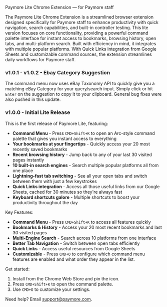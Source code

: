 Paymore Lite Chrome Extension — for Paymore staff

The Paymore Lite Chrome Extension is a streamlined browser extension designed specifically for Paymore staff to enhance productivity with quick navigation, search capabilities, and built-in controller testing. This lite version focuses on core functionality, providing a powerful command palette interface for instant access to bookmarks, browsing history, open tabs, and multi-platform search. Built with efficiency in mind, it integrates with multiple popular platforms. With Quick Links integration from Google Sheets and customizable command sources, the extension streamlines daily workflows for Paymore staff.

### v1.0.1 - v1.0.2 - Ebay Category Suggestion

The command menu now uses eBay Taxonomy API to quickly give you a matching eBay Category for your query/search input. Simply click or hit `Enter` on the suggestion to copy it to your clipboard. General bug fixes were also pushed in this update.

### v1.0.0 - Initial Lite Release

This is the first release of Paymore Lite, featuring:

- **Command Menu** - Press `CMD+Shift+K` to open an Arc-style command palette that gives you instant access to everything
- **Your bookmarks at your fingertips** - Quickly access your 20 most recently saved bookmarks
- **Recent browsing history** - Jump back to any of your last 30 visited pages instantly
- **10 built-in search engines** - Search multiple popular platforms all from one place
- **Lightning-fast tab switching** - See all your open tabs and switch between them with just a few keystrokes
- **Quick Links integration** - Access all those useful links from our Google Sheets, cached for 30 minutes so they're always fast
- **Keyboard shortcuts galore** - Multiple shortcuts to boost your productivity throughout the day

Key Features:

- **Command Menu** - Press `CMD+Shift+K` to access all features quickly
- **Bookmarks & History** - Access your 20 most recent bookmarks and last 30 visited pages
- **Multi-Engine Search** - Search across 10 platforms from one interface
- **Better Tab Navigation** - Switch between open tabs efficiently
- **Quick Links** - Access useful resources from Google Sheets
- **Customizable** - Press `CMD+O` to configure which command menu features are enabled and what order they appear in the list.

Get started:

1. Install from the Chrome Web Store and pin the icon.
2. Press `CMD+Shift+K` to open the command palette.
3. Use `CMD+O` to customize your settings.

Need help? Email support@paymore.com.
